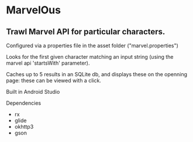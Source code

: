 # MarvelOus
## Trawl Marvel API for particular characters.

Configured via a properties file in the asset folder ("marvel.properties")

Looks for the first given character matching an input string (using the marvel api 'startsWith' parameter).

Caches up to 5 results in an SQLite db, and displays these on the openning page: these can be viewed with a click.

Built in Android Studio

Dependencies
 - rx
 - glide
 - okhttp3
 - gson
